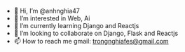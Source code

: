 - 👋 Hi, I’m @anhnghia47
- 👀 I’m interested in Web, Ai
- 🌱 I’m currently learning Django and Reactjs
- 💞️ I’m looking to collaborate on Django, Flask and Reactjs
- 📫 How to reach me gmail: trongnghiafes@gmail.com

<!---
anhnghia47/anhnghia47 is a ✨ special ✨ repository because its `README.md` (this file) appears on your GitHub profile.
You can click the Preview link to take a look at your changes.
--->
